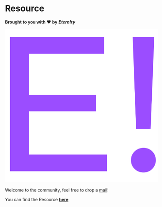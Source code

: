 # Resource

**Brought to you with** :heart: **by** ***Etern!ty***

<a href="https://github.com/EternityProjects-real">
    <img src="/icon.png" alt="Etern!ty" />
</a>

Welcome to the community, feel free to drop a [mail](mailto:aryanexam040517@gmail.com)!

You can find the Resource [**here**](https://drive.google.com/drive/folders/16LzLyoqyqn7VH5G_JYyA5p4HUgCZIXXe?usp=sharing) 

